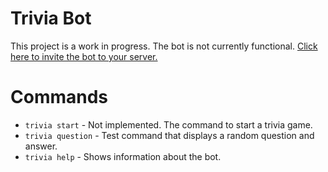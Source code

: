 # Trivia Bot
This project is a work in progress. The bot is not currently functional.
[Click here to invite the bot to your server.](https://discordapp.com/oauth2/authorize?client_id=337654994461261825&scope=bot)

# Commands
- `trivia start`  - Not implemented. The command to start a trivia game.
- `trivia question` - Test command that displays a random question and answer.
- `trivia help` - Shows information about the bot.

